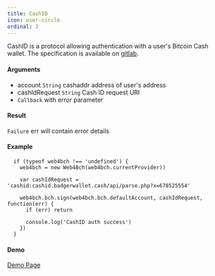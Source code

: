 ```yaml
---
title: CashID
icon: user-circle
ordinal: 3
---
```


CashID is a protocol allowing authentication with a user's Bitcoin Cash wallet.
The specification is available on [gitlab](https://gitlab.com/cashid/protocol-specification).

#### Arguments

- account `String` cashaddr address of user's address
- cashIdRequest `String` Cash ID request URI
- `Callback` with error parameter

#### Result

`Failure` err will contain error details

#### Example

      if (typeof web4bch !== 'undefined') {
        web4bch = new Web4Bch(web4bch.currentProvider))

        var cashIdRequest = 'cashid:cashid.badgerwallet.cash/api/parse.php?x=678525554'

        web4bch.bch.sign(web4bch.bch.defaultAccount, cashIdRequest, function(err) {
          if (err) return

          console.log('CashID auth success')
        })
      }

#### Demo

[Demo Page](https://cashid.badgerwallet.cash/)

